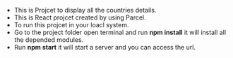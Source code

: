 <ul>
<li>This is Projcet to display all the countries details.</li>
<li>This is React projcet created by using Parcel.</li>
<li>To run this projcet in your loacl system.</li>
<li>Go to the project folder open terminal and run <b>npm install</b> it will install all the depended modules.</li>
<li>Run <b>npm start</b> it will start a server and you can access the url.</li>
</ul>
